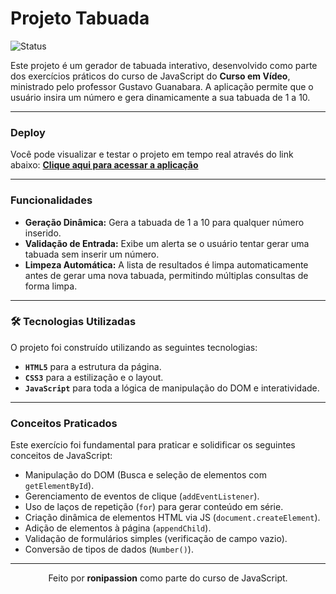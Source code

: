 # Projeto Tabuada 

![Status](https://img.shields.io/badge/status-concluído-brightgreen)

Este projeto é um gerador de tabuada interativo, desenvolvido como parte dos exercícios práticos do curso de JavaScript do **Curso em Vídeo**, ministrado pelo professor Gustavo Guanabara. A aplicação permite que o usuário insira um número e gera dinamicamente a sua tabuada de 1 a 10.

---
### Deploy

Você pode visualizar e testar o projeto em tempo real através do link abaixo:
**[Clique aqui para acessar a aplicação](https://projeto-tabuada-kohl.vercel.app/)**

---

### Funcionalidades

* **Geração Dinâmica:** Gera a tabuada de 1 a 10 para qualquer número inserido.
* **Validação de Entrada:** Exibe um alerta se o usuário tentar gerar uma tabuada sem inserir um número.
* **Limpeza Automática:** A lista de resultados é limpa automaticamente antes de gerar uma nova tabuada, permitindo múltiplas consultas de forma limpa.

---

### 🛠️ Tecnologias Utilizadas

O projeto foi construído utilizando as seguintes tecnologias:

* **`HTML5`** para a estrutura da página.
* **`CSS3`** para a estilização e o layout.
* **`JavaScript`** para toda a lógica de manipulação do DOM e interatividade.

---

### Conceitos Praticados

Este exercício foi fundamental para praticar e solidificar os seguintes conceitos de JavaScript:

* Manipulação do DOM (Busca e seleção de elementos com `getElementById`).
* Gerenciamento de eventos de clique (`addEventListener`).
* Uso de laços de repetição (`for`) para gerar conteúdo em série.
* Criação dinâmica de elementos HTML via JS (`document.createElement`).
* Adição de elementos à página (`appendChild`).
* Validação de formulários simples (verificação de campo vazio).
* Conversão de tipos de dados (`Number()`).

---

<p align="center">
  Feito por <strong>ronipassion</strong> como parte do curso de JavaScript.
</p>
